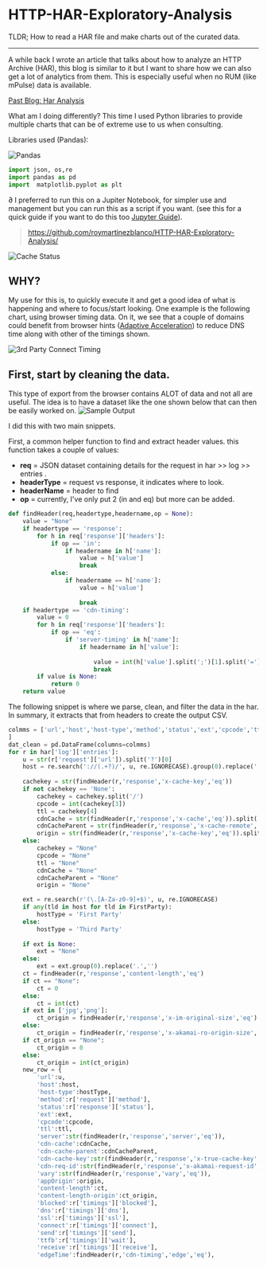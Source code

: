# HTTP-HAR-Exploratory-Analysis
 

TLDR; How to read a HAR file and make charts out of the curated data. 

---

A while back I wrote an article that talks about how to analyze an HTTP Archive (HAR), this blog is similar to it but I want to share how we can also get a lot of analytics from them. This is especially useful when no RUM (like mPulse) data is available.

[Past Blog: Har Analysis](https://roymartinez.dev/2019-06-05-har-analysis/)

What am I doing differently? This time I used Python libraries to provide multiple charts that can be of extreme use to us when consulting.

Libraries used (Pandas):

![Pandas](/Content/pandas.jpg)

```python
import json, os,re
import pandas as pd
import  matplotlib.pyplot as plt
```
∂
I preferred to run this on a Jupiter Notebook, for simpler use and management but you can run this as a script  if you want. (see this for a quick guide if you want to do this too [Jupyter Guide](https://jupyter.org/install)).

> https://github.com/roymartinezblanco/HTTP-HAR-Exploratory-Analysis/

![Cache Status](/Content/cache-status.png)

## WHY?

My use for this is, to quickly execute it and get a good idea of what is happening and where to focus/start looking. One example is the following chart, using browser timing data. On it, we see that a couple of domains could benefit from browser hints ([Adaptive Acceleration](https://developer.akamai.com/ion/adaptive-acceleration)) to reduce DNS time along with other of the timings shown.

![3rd Party Connect Timing](/Content/3rd-connect-timings.png)

## First, start by cleaning the data.

This type of export from the browser contains ALOT of data and not all are useful. The idea is to have a dataset like the one shown below that can then be easily worked on.
![Sample Output](/Content/output.png)

I did this with two main snippets.

First, a common helper function to find and extract header values. this function takes a couple of values:

* **req** = JSON dataset containing details for the request in har >> log >> entries .
* **headerType** = request vs response, it indicates where to look.
* **headerName** = header to find
* **op** = currently, I've only put 2 (in and eq) but more can be added.

```python
def findHeader(req,headertype,headername,op = None):
    value = "None"
    if headertype == 'response':
        for h in req['response']['headers']:
            if op == 'in':
                if headername in h['name']:
                    value = h['value']
                    break
            else:
                if headername == h['name']:
                    value = h['value']
                    
                    break
    if headertype == 'cdn-timing':
        value = 0
        for h in req['response']['headers']:
            if op == 'eq':
                if 'server-timing' in h['name']:
                    if headername in h['value']:
                        
                        value = int(h['value'].split(';')[1].split('=')[1])
                        break
        if value is None:
            return 0
    return value
```

The following snippet is where we parse, clean, and filter the data in the har. In summary, it extracts that from headers to create the output CSV.

```python
colmms = ['url','host','host-type','method','status','ext','cpcode','ttl','server','cdn-cache','cdn-cache-parent','cdn-cache-key','cdn-req-id','vary','appOrigin','content-length','content-length-origin','blocked','dns','ssl','connect','send','ttfb','receive','edgeTime','originTime'
]
dat_clean = pd.DataFrame(columns=colmms)
for r in har['log']['entries']:
    u = str(r['request']['url']).split('?')[0]
    host = re.search('://(.+?)/', u, re.IGNORECASE).group(0).replace(':','').replace('/','')
    
    cachekey = str(findHeader(r,'response','x-cache-key','eq'))
    if not cachekey == 'None':
        cachekey = cachekey.split('/')
        cpcode = int(cachekey[3])
        ttl = cachekey[4]
        cdnCache = str(findHeader(r,'response','x-cache','eq')).split(' ')[0]
        cdnCacheParent = str(findHeader(r,'response','x-cache-remote','eq')).split(' ')[0]
        origin = str(findHeader(r,'response','x-cache-key','eq')).split('/')[5]
    else:
        cachekey = "None"
        cpcode = "None"
        ttl = "None"
        cdnCache = "None"
        cdnCacheParent = "None"
        origin = "None"

    ext = re.search(r'(\.[A-Za-z0-9]+$)', u, re.IGNORECASE)
    if any(tld in host for tld in FirstParty):
        hostType = 'First Party'
    else:
        hostType = 'Third Party'
    
    if ext is None:
        ext = "None"
    else:
        ext = ext.group(0).replace('.','') 
    ct = findHeader(r,'response','content-length','eq')
    if ct == "None":
        ct = 0
    else:
        ct = int(ct)
    if ext in ['jpg','png']:
        ct_origin = findHeader(r,'response','x-im-original-size','eq')
    else:
        ct_origin = findHeader(r,'response','x-akamai-ro-origin-size','eq')
    if ct_origin == "None":
        ct_origin = 0
    else:
        ct_origin = int(ct_origin)
    new_row = {
        'url':u,
        'host':host,
        'host-type':hostType,
        'method':r['request']['method'],
        'status':r['response']['status'],
        'ext':ext,
        'cpcode':cpcode,
        'ttl':ttl,
        'server':str(findHeader(r,'response','server','eq')),
        'cdn-cache':cdnCache,
        'cdn-cache-parent':cdnCacheParent,
        'cdn-cache-key':str(findHeader(r,'response','x-true-cache-key','eq')),
        'cdn-req-id':str(findHeader(r,'response','x-akamai-request-id','eq')),
        'vary':str(findHeader(r,'response','vary','eq')),
        'appOrigin':origin,
        'content-length':ct,
        'content-length-origin':ct_origin,
        'blocked':r['timings']['blocked'],
        'dns':r['timings']['dns'],
        'ssl':r['timings']['ssl'],
        'connect':r['timings']['connect'],
        'send':r['timings']['send'],
        'ttfb':r['timings']['wait'],
        'receive':r['timings']['receive'],
        'edgeTime':findHeader(r,'cdn-timing','edge','eq'),